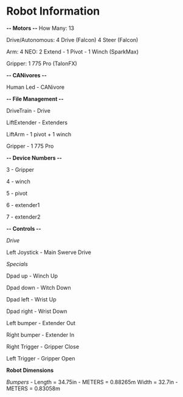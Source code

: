 # **Robot Information**

**-- Motors --**
How Many: 13

Drive/Autonomous:
4 Drive (Falcon)
4 Steer (Falcon)

Arm:
4 NEO: 2 Extend - 1 Pivot - 1 Winch (SparkMax)

Gripper:
1 775 Pro (TalonFX)


**-- CANivores --**

Human Led - CANivore


**-- File Management --** 

DriveTrain - Drive

LiftExtender - Extenders

LiftArm - 1 pivot + 1 winch

Gripper - 1 775 Pro


**-- Device Numbers --** 

3 - Gripper

4 - winch

5 - pivot

6 - extender1

7 - extender2

**-- Controls --**

*Drive*

Left Joystick - Main Swerve Drive

*Specials*

Dpad up - Winch Up

Dpad down - Witch Down

Dpad left - Wrist Up

Dpad right - Wrist Down

Left bumper - Extender Out

Right bumper - Extender In

Right Trigger - Gripper Close

Left Trigger - Gripper Open

**Robot Dimensions**

*Bumpers -*
Length = 34.75in - METERS = 0.88265m
Width = 32.7in - METERS = 0.83058m
